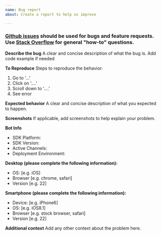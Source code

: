 ```yaml
---
name: Bug report
about: Create a report to help us improve

---
```


### [Github issues](https://github.com/Microsoft/botbuilder-dotnet/issues) should be used for bugs and feature requests. Use [Stack Overflow](https://stackoverflow.com/questions/tagged/botframework) for general "how-to" questions. 


**Describe the bug**
A clear and concise description of what the bug is. Add code example if needed

**To Reproduce**
Steps to reproduce the behavior:
1. Go to '...'
2. Click on '....'
3. Scroll down to '....'
4. See error

**Expected behavior**
A clear and concise description of what you expected to happen.

**Screenshots**
If applicable, add screenshots to help explain your problem.

**Bot Info**
* SDK Platform: <!-- .NET or Node.js -->
* SDK Version: <!-- SDK version -->
* Active Channels: <!-- Skype, MS Teams, Slack, Direct Line, etc. -->
* Deployment Environment: <!-- Azure Bot Service, Azure App Service, local development with Emulator? -->

**Desktop (please complete the following information):**
 - OS: [e.g. iOS]
 - Browser [e.g. chrome, safari]
 - Version [e.g. 22]

**Smartphone (please complete the following information):**
 - Device: [e.g. iPhone6]
 - OS: [e.g. iOS8.1]
 - Browser [e.g. stock browser, safari]
 - Version [e.g. 22]

**Additional context**
Add any other context about the problem here.
